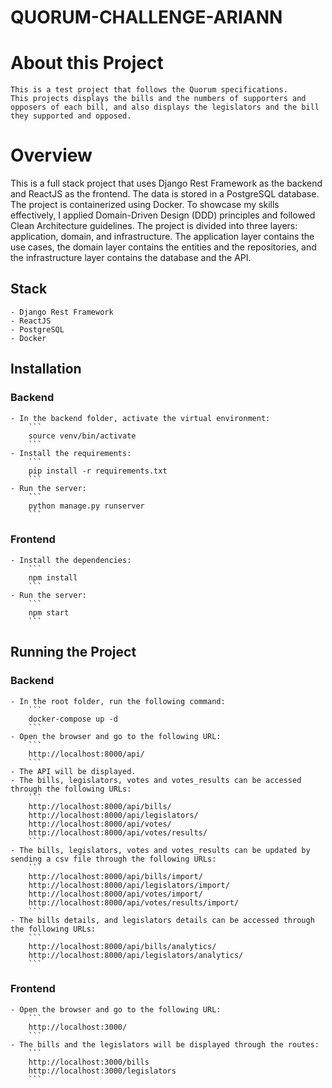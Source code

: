# QUORUM-CHALLENGE-ARIANN

# About this Project
    This is a test project that follows the Quorum specifications. 
    This projects displays the bills and the numbers of supporters and opposers of each bill, and also displays the legislators and the bill they supported and opposed.

# Overview
  This is a full stack project that uses Django Rest Framework as the backend and ReactJS as the frontend. The data is stored in a PostgreSQL database. The project is containerized using Docker.
  To showcase my skills effectively, I applied Domain-Driven Design (DDD) principles and followed Clean Architecture guidelines. The project is divided into three layers: application, domain, and infrastructure. The application layer contains the use cases, the domain layer contains the entities and the repositories, and the infrastructure layer contains the database and the API.

## Stack
    - Django Rest Framework
    - ReactJS
    - PostgreSQL
    - Docker

## Installation
### Backend
    - In the backend folder, activate the virtual environment:
        ```
        source venv/bin/activate
        ```
    - Install the requirements:
        ```
        pip install -r requirements.txt
        ```
    - Run the server:
        ```
        python manage.py runserver
        ```

### Frontend
    - Install the dependencies:
        ```
        npm install
        ```
    - Run the server:
        ```
        npm start
        ```

## Running the Project
### Backend
    - In the root folder, run the following command:
        ```
        docker-compose up -d
        ```
    - Open the browser and go to the following URL:
        ```
        http://localhost:8000/api/
        ```
    - The API will be displayed.
    - The bills, legislators, votes and votes_results can be accessed through the following URLs:
        ```
        http://localhost:8000/api/bills/
        http://localhost:8000/api/legislators/
        http://localhost:8000/api/votes/
        http://localhost:8000/api/votes/results/
        ```
    - The bills, legislators, votes and votes_results can be updated by sending a csv file through the following URLs:
        ```
        http://localhost:8000/api/bills/import/
        http://localhost:8000/api/legislators/import/
        http://localhost:8000/api/votes/import/
        http://localhost:8000/api/votes/results/import/
        ```
    - The bills details, and legislators details can be accessed through the following URLs:
        ```
        http://localhost:8000/api/bills/analytics/
        http://localhost:8000/api/legislators/analytics/
        ``` 

### Frontend
    - Open the browser and go to the following URL:
        ```
        http://localhost:3000/
        ```
    - The bills and the legislators will be displayed through the routes:
        ```
        http://localhost:3000/bills
        http://localhost:3000/legislators
        ```
